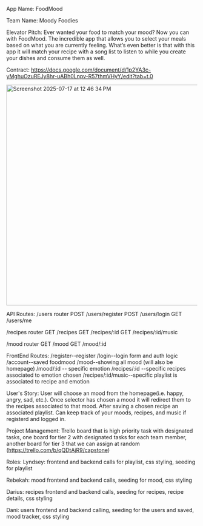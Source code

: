 App Name: FoodMood

Team Name: Moody Foodies

Elevator Pitch: Ever wanted your food to match your mood? Now you can with FoodMood. The incredible app that allows you to select your meals based on what you are currently feeling. What’s even better is that with this app it will match your recipe with a song list to listen to while you create your dishes and consume them as well.

Contract: https://docs.google.com/document/d/1p2YA3c-yMghuOzuREJy8hr-uABh0Lnpv-R57thmVHyY/edit?tab=t.0


<img width="1169" height="582" alt="Screenshot 2025-07-17 at 12 46 34 PM" src="https://github.com/user-attachments/assets/e3380fe4-c387-4524-ad49-16d63bbedc4a" />


API Routes: /users router POST /users/register POST /users/login GET /users/me

/recipes router GET /recipes GET /recipes/:id GET /recipes/:id/music

/mood router GET /mood GET /mood/:id

FrontEnd Routes: /register--register /login--login form and auth logic /account--saved foodmood /mood--showing all mood (will also be homepage) /mood/:id -- specific emotion /recipes/:id --specific recipes associated to emotion chosen /recipes/:id/music--specific playlist is associated to recipe and emotion

User's Story: User will choose an mood from the homepage(i.e. happy, angry, sad, etc.). Once selector has chosen a mood it will redirect them to the recipes associated to that mood. After saving a chosen recipe an associated playlist. Can keep track of your moods, recipes, and music if registerd and logged in.

Project Management: Trello board that is high priority task with designated tasks, one board for tier 2 with designated tasks for each team member, another board for tier 3 that we can assign at random (https://trello.com/b/qQDtAjR9/capstone)

Roles: Lyndsey: frontend and backend calls for playlist, css styling, seeding for playlist

Rebekah: mood frontend and backend calls, seeding for mood, css styling

Darius: recipes frontend and backend calls, seeding for recipes, recipe details, css styling

Dani: users frontend and backend calling, seeding for the users and saved, mood tracker, css styling
